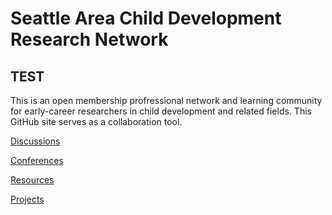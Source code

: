 # Seattle Area Child Development Research Network
## TEST

This is an open membership profressional network and learning community for early-career researchers in child development and related fields. This GitHub site serves as a collaboration tool.

[Discussions](https://github.com/scools/Research-Network/projects/2?add_cards_query=is%3Aopen)

[Conferences](https://github.com/scools/Research-Network/wiki/Conferences)

[Resources](https://github.com/scools/Research-Network/wiki/Resources)

[Projects](https://github.com/scools/Research-Network/wiki/Projects)
